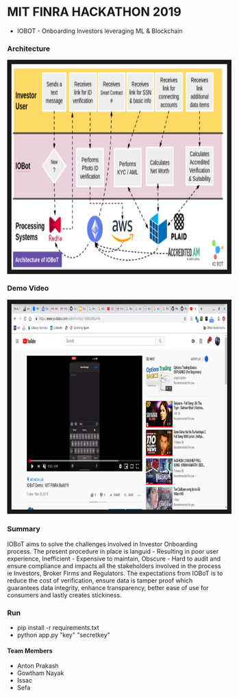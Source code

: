 # MIT FINRA HACKATHON 2019

* IOBOT - Onboarding Investors leveraging ML & Blockchain

### Architecture 
<img src="https://github.com/thefr33radical/Codeathons/blob/master/MIT_FINRA_19/IOBot/dataset/IOBoT_arch.png" alt="Architecture" width="640" height="480" border="10" align="center" />

### Demo Video
<a href="http://www.youtube.com/watch?feature=player_embedded&v=Eqc7-b9KcIM
" target="_blank"><img src="https://github.com/thefr33radical/Codeathons/blob/master/MIT_FINRA_19/IOBot/dataset/IOBoT_demo.png" 
alt="IOBoT Demo" width="640" height="480" border="10" /></a>

### Summary
IOBoT aims to solve the challenges involved in Investor Onboarding process.  The present procedure in place is languid - Resulting in poor user experience, Inefficient - Expensive to maintain, Obscure - Hard to audit and ensure compliance and impacts all the stakeholders involved in the process ie  Investors,  Broker Firms and Regulators.
The expectations from IOBoT is to reduce the cost of verification, ensure data is tamper proof which guarantees data integrity, enhance transparency, better ease of use for consumers and lastly creates stickiness. 

### Run

* pip install -r requirements.txt
* python app.py "key" "secretkey"

#### Team Members

* Anton Prakash
* Gowtham Nayak
* Issac
* Sefa
